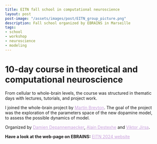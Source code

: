 ```yaml
---
title: EITN fall school in computational neuroscience
layout: post
post-image: "/assets/images/post/EITN_group_picture.png"
description: Fall school organized by EBRAINS in Marseille
tags:
- school
- workshop
- neuroscience
- modeling
---
```


<h1>10-day course in theoretical and computational neuroscience</h1>

From cellular to whole-brain levels, the course was structured in thematic days with lectures, tutorials, and project work.

I joined the whole-brain project by <a href="https://www.researchgate.net/profile/Martin-Breyton" style="color:#c9a0dc;">Martin Breyton</a>. The goal of the project was the exploration of the parameters space of the new dopamine model, to assess the possible dynamics of model.

Organized by <a href = "https://www.researchgate.net/profile/Damien-Depannemaecker" style="color:#c9a0dc;">Damien Depannemaecker</a>, <a href = "https://scholar.google.fr/citations?user=x-MyT34AAAAJ&hl=en" style="color:#c9a0dc;">Alain Destexhe</a> and <a href = "https://scholar.google.com/citations?user=0ZVdLpMAAAAJ&hl=en" style="color:#c9a0dc;">Viktor Jirsa</a>.

<b>Have a look at the web-page on EBRAINS:</b> <a href="https://www.ebrains.eu/news-and-events/eitn-ebrains-fall-school-in-computational-neuroscience" style="color:#c9a0dc;">EITN 2024 website</a>
